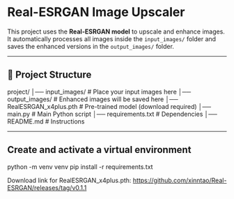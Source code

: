 # Real-ESRGAN Image Upscaler

This project uses the **Real-ESRGAN model** to upscale and enhance images.  
It automatically processes all images inside the `input_images/` folder and saves the enhanced versions in the `output_images/` folder.

---

## 📂 Project Structure
project/
│── input_images/ # Place your input images here
│── output_images/ # Enhanced images will be saved here
│── RealESRGAN_x4plus.pth # Pre-trained model (download required)
│── main.py # Main Python script
│── requirements.txt # Dependencies
│── README.md # Instructions



---

## Create and activate a virtual environment
  python -m venv venv
  pip install -r requirements.txt

  Download link for RealESRGAN_x4plus.pth: https://github.com/xinntao/Real-ESRGAN/releases/tag/v0.1.1